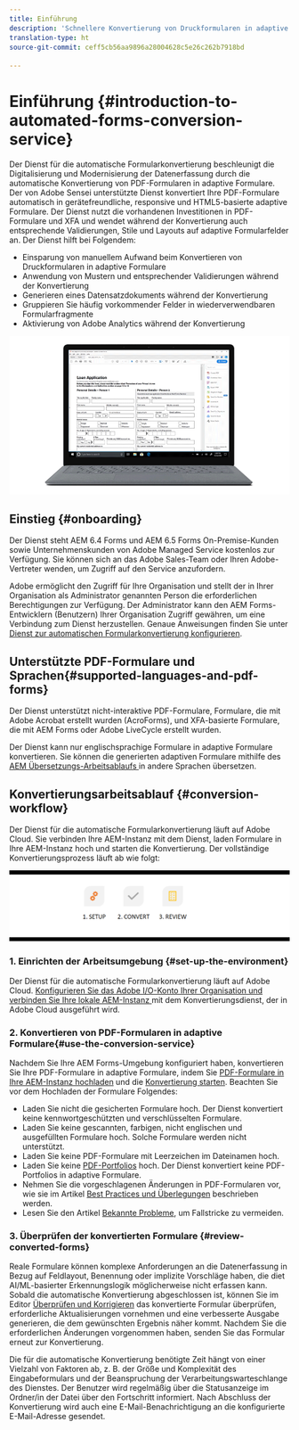 ```yaml
---
title: Einführung
description: 'Schnellere Konvertierung von Druckformularen in adaptive Formulare '
translation-type: ht
source-git-commit: ceff5cb56aa9896a28004628c5e26c262b7918bd

---
```



# Einführung {#introduction-to-automated-forms-conversion-service}

Der Dienst für die automatische Formularkonvertierung beschleunigt die Digitalisierung und Modernisierung der Datenerfassung durch die automatische Konvertierung von PDF-Formularen in adaptive Formulare. Der von Adobe Sensei unterstützte Dienst konvertiert Ihre PDF-Formulare automatisch in gerätefreundliche, responsive und HTML5-basierte adaptive Formulare. Der Dienst nutzt die vorhandenen Investitionen in PDF-Formulare und XFA und wendet während der Konvertierung auch entsprechende Validierungen, Stile und Layouts auf adaptive Formularfelder an. Der Dienst hilft bei Folgendem:

* Einsparung von manuellem Aufwand beim Konvertieren von Druckformularen in adaptive Formulare
* Anwendung von Mustern und entsprechender Validierungen während der Konvertierung 
* Generieren eines Datensatzdokuments während der Konvertierung
* Gruppieren Sie häufig vorkommender Felder in wiederverwendbaren Formularfragmente
* Aktivierung von Adobe Analytics während der Konvertierung

![Es ist einfach. Sie geben uns lediglich die Quellformulare und überlassen alles uns. Wir stellen Ihnen schöne adaptive Formulare bereit. Natürlich basteln Sie an der Ausgabe, bis Sie zufrieden sind. ](assets/pdf-to-adaptive-form-gitx50.gif)

## Einstieg {#onboarding}

Der Dienst steht AEM 6.4 Forms und AEM 6.5 Forms On-Premise-Kunden sowie Unternehmenskunden von Adobe Managed Service kostenlos zur Verfügung. Sie können sich an das Adobe Sales-Team oder Ihren Adobe-Vertreter wenden, um Zugriff auf den Service anzufordern.

Adobe ermöglicht den Zugriff für Ihre Organisation und stellt der in Ihrer Organisation als Administrator genannten Person die erforderlichen Berechtigungen zur Verfügung. Der Administrator kann den AEM Forms-Entwicklern (Benutzern) Ihrer Organisation Zugriff gewähren, um eine Verbindung zum Dienst herzustellen. Genaue Anweisungen finden Sie unter [Dienst zur automatischen Formularkonvertierung konfigurieren](configure-service.md).

## Unterstützte PDF-Formulare und Sprachen{#supported-languages-and-pdf-forms}

Der Dienst unterstützt nicht-interaktive PDF-Formulare, Formulare, die mit Adobe Acrobat erstellt wurden (AcroForms), und XFA-basierte Formulare, die mit AEM Forms oder Adobe LiveCycle erstellt wurden.

Der Dienst kann nur englischsprachige Formulare in adaptive Formulare konvertieren. Sie können die generierten adaptiven Formulare mithilfe des [AEM Übersetzungs-Arbeitsablaufs ](https://helpx.adobe.com/de/experience-manager/6-5/forms/using/using-aem-translation-workflow-to-localize-adaptive-forms.html) in andere Sprachen übersetzen.

## Konvertierungsarbeitsablauf  {#conversion-workflow}

Der Dienst für die automatische Formularkonvertierung läuft auf Adobe Cloud. Sie verbinden Ihre AEM-Instanz mit dem Dienst, laden Formulare in Ihre AEM-Instanz hoch und starten die Konvertierung. Der vollständige Konvertierungsprozess läuft ab wie folgt:

![Arbeitsablauf](assets/conversion-workflow.png)

### 1. Einrichten der Arbeitsumgebung {#set-up-the-environment}

Der Dienst für die automatische Formularkonvertierung läuft auf Adobe Cloud. [Konfigurieren Sie das Adobe I/O-Konto Ihrer Organisation und verbinden Sie Ihre lokale AEM-Instanz ](configure-service.md) mit dem Konvertierungsdienst, der in Adobe Cloud ausgeführt wird.

### 2. Konvertieren von PDF-Formularen in adaptive Formulare{#use-the-conversion-service}

Nachdem Sie Ihre AEM Forms-Umgebung konfiguriert haben, konvertieren Sie Ihre PDF-Formulare in adaptive Formulare, indem Sie [PDF-Formulare in Ihre AEM-Instanz hochladen](convert-existing-forms-to-adaptive-forms.md) und die [Konvertierung starten](convert-existing-forms-to-adaptive-forms.md#run-the-conversion). Beachten Sie vor dem Hochladen der Formulare Folgendes:

* Laden Sie nicht die gesicherten Formulare hoch. Der Dienst konvertiert keine kennwortgeschützten und verschlüsselten Formulare.
* Laden Sie keine gescannten, farbigen, nicht englischen und ausgefüllten Formulare hoch. Solche Formulare werden nicht unterstützt.
* Laden Sie keine PDF-Formulare mit Leerzeichen im Dateinamen hoch.
* Laden Sie keine [PDF-Portfolios](https://helpx.adobe.com/de/acrobat/using/overview-pdf-portfolios.html) hoch. Der Dienst konvertiert keine PDF-Portfolios in adaptive Formulare.
* Nehmen Sie die vorgeschlagenen Änderungen in PDF-Formularen vor, wie sie im Artikel [Best Practices und Überlegungen](styles-and-pattern-considerations-and-best-practices.md) beschrieben werden.
* Lesen Sie den Artikel [Bekannte Probleme](known-issues.md), um Fallstricke zu vermeiden.

### 3. Überprüfen der konvertierten Formulare {#review-converted-forms}

Reale Formulare können komplexe Anforderungen an die Datenerfassung in Bezug auf Feldlayout, Benennung oder implizite Vorschläge haben, die diet AI/ML-basierter Erkennungslogik möglicherweise nicht erfassen kann. Sobald die automatische Konvertierung abgeschlossen ist, können Sie im Editor [Überprüfen und Korrigieren](review-correct-ui-edited.md) das konvertierte Formular überprüfen, erforderliche Aktualisierungen vornehmen und eine verbesserte Ausgabe generieren, die dem gewünschten Ergebnis näher kommt. Nachdem Sie die erforderlichen Änderungen vorgenommen haben, senden Sie das Formular erneut zur Konvertierung.

Die für die automatische Konvertierung benötigte Zeit hängt von einer Vielzahl von Faktoren ab, z. B. der Größe und Komplexität des Eingabeformulars und der Beanspruchung der Verarbeitungswarteschlange des Dienstes. Der Benutzer wird regelmäßig über die Statusanzeige im Ordner/in der Datei über den Fortschritt informiert. Nach Abschluss der Konvertierung wird auch eine E-Mail-Benachrichtigung an die konfigurierte E-Mail-Adresse gesendet.
